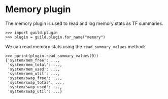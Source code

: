 # Memory plugin

The memory plugin is used to read and log memory stats as TF
summaries.

    >>> import guild.plugin
    >>> plugin = guild.plugin.for_name("memory")

We can read memory stats using the `read_summary_values` method:

    >>> pprint(plugin.read_summary_values(0))
    {'system/mem_free': ...,
     'system/mem_total': ...,
     'system/mem_used': ...,
     'system/mem_util': ...,
     'system/swap_free': ...,
     'system/swap_total': ...,
     'system/swap_used': ...,
     'system/swap_util': ...}
